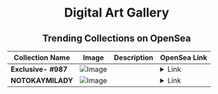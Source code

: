 <div align="center">

# Digital Art Gallery

## Trending Collections on OpenSea

| Collection Name                       | Image                                                                                     | Description                       | OpenSea Link                                                                                          |
|---------------------------------------|-------------------------------------------------------------------------------------------|-----------------------------------|--------------------------------------------------------------------------------------------------------|
| **Exclusive- #987** | ![Image](https://i.seadn.io/s/raw/files/ae4b38666766207fbaa647a55653839b.jpg?w=500&auto=format?w=200&auto=format) |  | <details><summary>Link</summary>[Exclusive- #987](https://opensea.io/collection/exclusive-987-105)</details> |
| **NOTOKAYMILADY** | ![Image](https://i.seadn.io/s/raw/files/1ffbe7be383aa5de648d2d8bd4faae33.jpg?w=500&auto=format?w=200&auto=format) |  | <details><summary>Link</summary>[NOTOKAYMILADY](https://opensea.io/collection/notokaymilady-1)</details> |

</div>